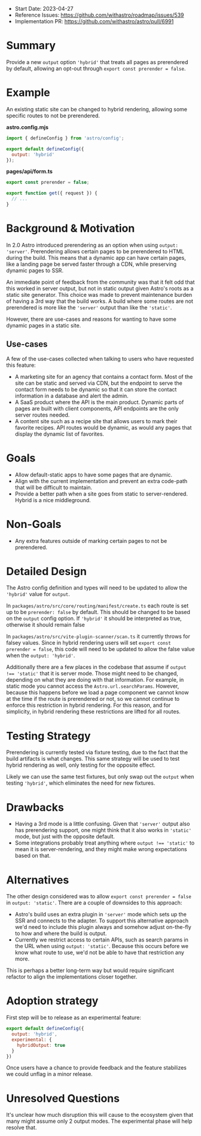 - Start Date: 2023-04-27
- Reference Issues: https://github.com/withastro/roadmap/issues/539
- Implementation PR: https://github.com/withastro/astro/pull/6991

# Summary

Provide a new `output` option `'hybrid'` that treats all pages as prerendered by default, allowing an opt-out through `export const prerender = false`.

# Example

An existing static site can be changed to hybrid rendering, allowing some specific routes to not be prerendered.

__astro.config.mjs__

```js
import { defineConfig } from 'astro/config';

export default defineConfig({
  output: 'hybrid'
});
```

__pages/api/form.ts__

```ts
export const prerender = false;

export function get({ request }) {
  // ...
}
```

# Background & Motivation

In 2.0 Astro introduced prerendering as an option when using `output: 'server'`. Prerendering allows certain pages to be prerendered to HTML during the build. This means that a dynamic app can have certain pages, like a landing page be served faster through a CDN, while preserving dynamic pages to SSR.

An immediate point of feedback from the community was that it felt odd that this worked in server output, but not in static output given Astro's roots as a static site generator. This choice was made to prevent maintenance burden of having a 3rd way that the build works. A build where some routes are not prerendered is more like the `'server'` output than like the `'static'`.

However, there are use-cases and reasons for wanting to have some dynamic pages in a static site.

## Use-cases

A few of the use-cases collected when talking to users who have requested this feature:

- A marketing site for an agency that contains a contact form. Most of the site can be static and served via CDN, but the endpoint to serve the contact form needs to be dynamic so that it can store the contact information in a database and alert the admin.
- A SaaS product where the API is the main product. Dynamic parts of pages are built with client components, API endpoints are the only server routes needed.
- A content site such as a recipe site that allows users to mark their favorite recipes. API routes would be dynamic, as would any pages that display the dynamic list of favorites.

# Goals

- Allow default-static apps to have some pages that are dynamic.
- Align with the current implementation and prevent an extra code-path that will be difficult to maintain.
- Provide a better path when a site goes from static to server-rendered. Hybrid is a nice middleground.

# Non-Goals

- Any extra features outside of marking certain pages to not be prerendered.

# Detailed Design

The Astro config definition and types will need to be updated to allow the `'hybrid'` value for `output`.

In `packages/astro/src/core/routing/manifest/create.ts` each route is set up to be `prerender: false` by default. This should be changed to be based on the `output` config option. If `'hybrid'` it should be interpreted as true, otherwise it should remain false

In `packages/astro/src/vite-plugin-scanner/scan.ts` it currently throws for falsey values. Since in hybrid rendering users will set `export const prerender = false`, this code will need to be updated to allow the false value when the `output: 'hybrid'`.

Additionally there are a few places in the codebase that assume if `output !== 'static'` that it is server mode. Those might need to be changed, depending on what they are doing with that information. For example, in static mode you cannot access the `Astro.url.searchParams`. However, because this happens before we load a page component we cannot know at the time if the route is prerendered or not, so we cannot continue to enforce this restriction in hybrid rendering. For this reason, and for simplicity, in hybrid rendering these restrictions are lifted for all routes.

# Testing Strategy

Prerendering is currently tested via fixture testing, due to the fact that the build artifacts is what changes. This same strategy will be used to test hybrid rendering as well, only testing for the opposite effect. 

Likely we can use the same test fixtures, but only swap out the `output` when testing `'hybrid'`, which eliminates the need for new fixtures.

# Drawbacks

- Having a 3rd mode is a little confusing. Given that `'server'` output also has prerendering support, one might think that it also works in `'static'` mode, but just with the opposite default.
- Some integrations probably treat anything where `output !== 'static'` to mean it is server-rendering, and they might make wrong expectations based on that.

# Alternatives

The other design considered was to allow `export const prerender = false` in `output: 'static'`. There are a couple of downsides to this approach:

- Astro's build uses an extra plugin in `'server'` mode which sets up the SSR and connects to the adapter. To support this alternative approach we'd need to include this plugin always and somehow adjust on-the-fly to how and where the build is output. 
- Currently we restrict access to certain APIs, such as search params in the URL when using `output: 'static'`. Because this occurs before we know what route to use, we'd not be able to have that restriction any more.

This is perhaps a better long-term way but would require significant refactor to align the implementations closer together.

# Adoption strategy

First step will be to release as an experimental feature:

```js
export default defineConfig({
  output: 'hybrid',
  experimental: {
    hybridOutput: true
  }
})
```

Once users have a chance to provide feedback and the feature stabilizes we could unflag in a minor release.

# Unresolved Questions

It's unclear how much disruption this will cause to the ecosystem given that many might assume only 2 output modes. The experimental phase will help resolve that.